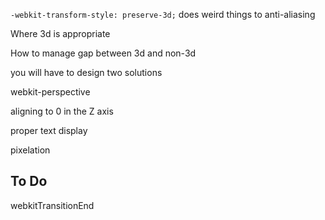 
`-webkit-transform-style: preserve-3d;` does weird things to anti-aliasing

Where 3d is appropriate

How to manage gap between 3d and non-3d 

  you will have to design two solutions
  

webkit-perspective



aligning to 0 in the Z axis

  proper text display
  
  pixelation
  
  
  
## To Do

webkitTransitionEnd